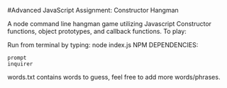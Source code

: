 #Advanced JavaScript Assignment: Constructor Hangman

A node command line hangman game utilizing Javascript Constructor functions, object prototypes, and callback functions.
To play:

Run from terminal by typing:
	node index.js
NPM DEPENDENCIES:

	prompt
	inquirer
words.txt contains words to guess, feel free to add more words/phrases.
